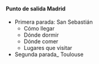 #### Punto de salida Madrid
- Primera parada: San Sebastián
    - Cómo llegar
    - Dónde dormir
    - Dónde comer
    - Lugares que visitar
- Segunda parada_ Toulouse
